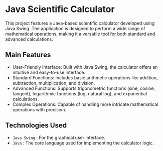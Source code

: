 # Java Scientific Calculator

This project features a Java-based scientific calculator developed using Java Swing. The application is designed to perform a wide range of mathematical operations, making it a versatile tool for both standard and advanced calculations.

## Main Features
+ User-Friendly Interface: Built with Java Swing, the calculator offers an intuitive and easy-to-use interface.
+ Standard Functions: Includes basic arithmetic operations like addition, subtraction, multiplication, and division.
+ Advanced Functions: Supports trigonometric functions (sine, cosine, tangent), logarithmic functions (log, natural log), and exponential calculations.
+ Complex Operations: Capable of handling more intricate mathematical operations with precision.

## Technologies Used
+ `Java Swing` : For the graphical user interface.
+ `Java` : The core language used for implementing the calculator logic.
